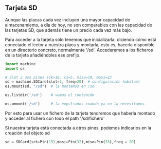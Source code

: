 ## Tarjeta SD

Aunque las placas cada vez incluyen una mayor capacidad de almacenamiento, a día de hoy, no son comparables con las capacidad de las tarjetas SD, que además tiene un precio cada vez más bajo.

Para acceder a la tarjeta sólo tenemos que inicializarla, diciendo cómo está conectado el lector a nuestra placa y montarla, esto es,  hacerla disponible en un directorio concreto, normalmente '/sd'. Accederemos a los ficheros de la tarjeta añadiéndoles ese prefijo.

```python
import machine
import os

# Slot 2 usa pines sck=18, cs=5, miso=19, mosi=23
sd = machine.SDCard(slot=2, freq=20)  # configuración habitual
os.mount(sd, "/sd")  # la montamos en /sd

os.listdir('/sd')    # vemos el contenido

os.umount('/sd')     # la expulsamos cuando ya no la necesitamos.
```

Por esto para usar un fichero de la tarjeta tendremos que haberla montado y acceder al fichero con todo el path '/sd/fichero'

Si nuestra tarjeta está conectada a otros pines, podemos indicarlos en la creación del objeto sd

```python
sd = SDCard(sck=Pin(15),mosi=Pin(32),miso=Pin(33),freq = 20)
```

